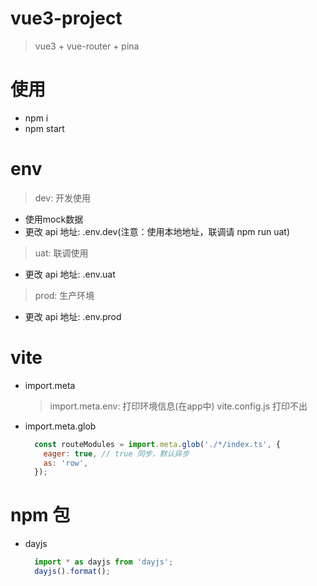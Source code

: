 # vue3-project
> vue3 + vue-router + pina

# 使用
- npm i
- npm start

# env
> dev: 开发使用
  - 使用mock数据
  - 更改 api 地址: .env.dev(注意：使用本地地址，联调请 npm run uat)
> uat: 联调使用
  - 更改 api 地址: .env.uat
> prod: 生产环境
  - 更改 api 地址: .env.prod

# vite
- import.meta
  > import.meta.env: 打印环境信息(在app中)
  > vite.config.js 打印不出
- import.meta.glob
  ```js
    const routeModules = import.meta.glob('./*/index.ts', {
      eager: true, // true 同步，默认异步
      as: 'row',
    });
  ```

# npm 包
- dayjs
  ```js
    import * as dayjs from 'dayjs';
    dayjs().format();
  ```
